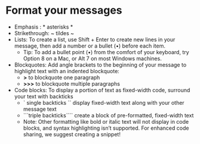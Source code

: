 # Format your messages

* Emphasis : * asterisks *
* Strikethrough: ~ tildes ~
* Lists: To create a list, use Shift + Enter to create new lines in your message, then add a number or a bullet (•) before each item.
    * Tip: To add a bullet point (•) from the comfort of your keyboard, try Option 8 on a Mac, or Alt 7 on most Windows machines.
* Blockquotes: Add angle brackets to the beginning of your message to highlight text with an indented blockquote:
    * **>** to blockquote one paragraph
    * **>>>** to blockquote multiple paragraphs
* Code blocks: To display a portion of text as fixed-width code, surround your text with backticks
    * ` single backticks `` display fixed-width text along with your other message text
    * ```triple backticks```` create a block of pre-formatted, fixed-width text
    * Note: Other formatting like bold or italic text will not display in code blocks, and syntax highlighting isn’t supported. For enhanced code sharing, we suggest creating a snippet!
